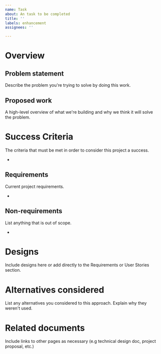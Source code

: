 ```yaml
---
name: Task
about: An task to be completed
title: ''
labels: enhancement
assignees: ''

---
```


# Overview

## Problem statement

Describe the problem you're trying to solve by doing this work.

## Proposed work

A high-level overview of what we're building and why we think it will
solve the problem.

# Success Criteria

The criteria that must be met in order to consider this project a success.

*

## Requirements

Current project requirements.

*

## Non-requirements

List anything that is out of scope.

*

# Designs

Include designs here or add directly to the Requirements or User Stories
section.

# Alternatives considered

List any alternatives you considered to this approach. Explain why they
weren't used.

# Related documents

Include links to other pages as necessary (e.g technical design doc,
project proposal, etc.)